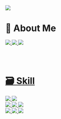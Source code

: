

<!--
**KimWonRyeol/KimWonRyeol** is a ✨ _special_ ✨ repository because its `README.md` (this file) appears on your GitHub profile.

Here are some ideas to get you started:

- 🔭 I’m currently working on ...
- 🌱 I’m currently learning ...
- 👯 I’m looking to collaborate on ...
- 🤔 I’m looking for help with ...
- 💬 Ask me about ...
- 📫 How to reach me: ...
- 😄 Pronouns: ...
- ⚡ Fun fact: ...
-->
<img src="https://capsule-render.vercel.app/api?type=waving&color=auto&height=300&section=header&text=%20KimWonRyeol%20&fontSize=90&textBg=true"/>


<h1>💬 About Me</h1>
<span>
<a href="https://www.instagram.com/kim_unreal0__0/" target="_blank"><img src="https://img.shields.io/badge/Instagram-E4405F?style=for-the-badge&logo=Instagram&logoColor=FFFFFF"/>
<a href="https://robust-farm-c82.notion.site/Portfolio-8f9232bd794a47c7872060ccdebededb" target="_blank"><img src="https://img.shields.io/badge/Notion-000000?style=for-the-badge&logo=Notion&logoColor=FFFFFF"/>
<a href="https://unreal-kim.tistory.com/" target="_blank"><img src="https://img.shields.io/badge/Tistory-F36D5D?style=for-the-badge&logo=Tistory&logoColor=FFFFFF"/>
</span>

 <br/>
 <br/>
 <br/>
 <br/>
 
 
<h1>🗃️ Skill</h1>
<span>
<img src="https://img.shields.io/badge/Unreal-0E1128?style=for-the-badge&logo=Unreal Engine&logoColor=FFFFFF"/>
<img src="https://img.shields.io/badge/Unity-FFFFFF?style=for-the-badge&logo=Unity&logoColor=000000"/><br/>
<img src="https://img.shields.io/badge/C-A8B9CC?style=for-the-badge&logo=C&logoColor=FFFFFF"/>
<img src="https://img.shields.io/badge/C++-00599C?style=for-the-badge&logo=cplusplus&logoColor=FFFFFF"/>
<img src="https://img.shields.io/badge/C%23-239120?style=for-the-badge&logo=csharp&logoColor=white"/><br/>
<img src="https://img.shields.io/badge/Perforce-404040?style=for-the-badge&logo=perforce&logoColor=FFFFFF"/>
<img src="https://img.shields.io/badge/Git-F05032?style=for-the-badge&logo=Git&logoColor=FFFFFF"/>
  <img src="https://img.shields.io/badge/GitHub-181717?style=for-the-badge&logo=GitHub&logoColor=FFFFFF"/>
</span>
